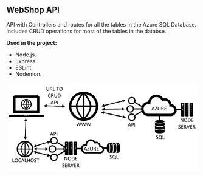 ## WebShop API

API with Controllers and routes for all the tables in the Azure SQL Database. 
Includes CRUD operations for most of the tables in the databse.

**Used in the project:**
* Node.js.
* Express.
* ESLint.
* Nodemon.

<img src="Image/screenshot.png" width="600">
